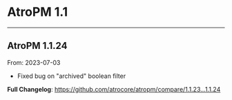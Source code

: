 # AtroPM 1.1


---

## AtroPM 1.1.24
From: 2023-07-03

* Fixed bug on "archived" boolean filter

**Full Changelog**: https://github.com/atrocore/atropm/compare/1.1.23...1.1.24